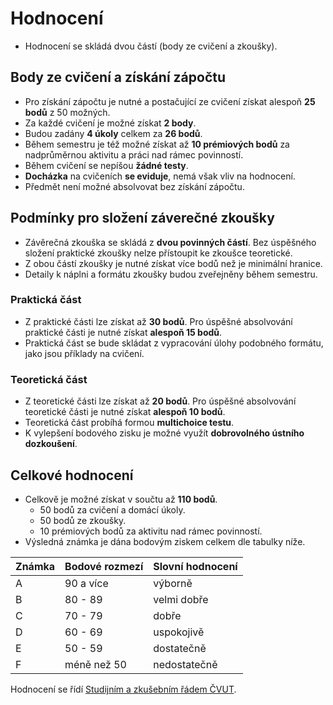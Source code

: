 # Hodnocení

* Hodnocení se skládá dvou částí (body ze cvičení a zkoušky).

## Body ze cvičení a získání zápočtu

- Pro získání zápočtu je nutné a postačující ze cvičení získat alespoň **25 bodů** z 50 možných.
- Za každé cvičení je možné získat **2 body**.
- Budou zadány **4 úkoly** celkem za **26 bodů**. 
- Během semestru je též možné získat až **10 prémiových bodů** za nadprůměrnou aktivitu a práci nad rámec povinností.
- Během cvičení se nepíšou **žádné testy**.
- **Docházka** na cvičeních **se eviduje**, nemá však vliv na hodnocení.
- Předmět není možné absolvovat bez získání zápočtu.

## Podmínky pro složení záverečné zkoušky

- Závěrečná zkouška se skládá z **dvou povinných částí**. Bez úspěšného složení praktické zkoušky nelze přístoupit ke zkoušce teoretické.
- Z obou částí zkoušky je nutné získat více bodů než je minimální hranice.
- Detaily k náplni a formátu zkoušky budou zveřejněny během semestru.

### Praktická část

- Z praktické části lze získat až **30 bodů**. Pro úspěšné absolvování praktické části je nutné získat **alespoň 15 bodů**.
- Praktická část se bude skládat z vypracování úlohy podobného formátu, jako jsou příklady na cvičení.

### Teoretická část

- Z teoretické části lze získat až **20 bodů**. Pro úspěšné absolvování teoretické části je nutné získat **alespoň 10 bodů**.
- Teoretická část probíhá formou **multichoice testu**.
- K vylepšení bodového zisku je možné využít **dobrovolného ústního dozkoušení**.

## Celkové hodnocení

- Celkově je možné získat v součtu až **110 bodů**.
  - 50 bodů za cvičení a domácí úkoly.
  - 50 bodů ze zkoušky. 
  - 10 prémiových bodů za aktivitu nad rámec povinností.
- Výsledná známka je dána bodovým ziskem celkem dle tabulky níže.

| Známka | Bodové  rozmezí | Slovní  hodnocení |
| ------ | --------------- | ----------------- |
| A      | 90 a více       | výborně           |
| B      | 80 - 89         | velmi dobře       |
| C      | 70 - 79         | dobře             |
| D      | 60 - 69         | uspokojivě        |
| E      | 50 - 59         | dostatečně        |
| F      | méně než 50     | nedostatečně      |

Hodnocení se řídí [Studijním a zkušebním řádem ČVUT](https://www.cvut.cz/sites/default/files/content/7e72349e-3ea5-4693-9853-5147f1238481/cs/20180718-studijni-a-zkusebni-rad-pro-studenty-cvut.pdf).